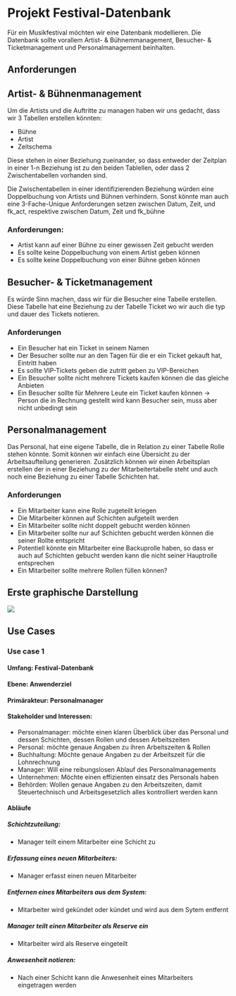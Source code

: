 # Projekt Festival-Datenbank

Für ein Musikfestival möchten wir eine Datenbank modellieren. Die Datenbank sollte vorallem  Artist- & Bühnemmanagement, Besucher- & Ticketmanagement und Personalmanagement beinhalten.

## Anforderungen


## Artist- & Bühnenmanagement

Um die Artists und die Auftritte zu managen haben wir uns gedacht, dass wir 3 Tabellen erstellen könnten:

- Bühne
- Artist
- Zeitschema

Diese stehen in einer Beziehung zueinander, so dass entweder der Zeitplan in einer 1-n Beziehung ist zu den beiden Tablellen, oder dass 2 Zwischentabellen vorhanden sind.

Die Zwischentabellen in einer identifizierenden Beziehung würden eine Doppelbuchung von Artists und Bühnen verhindern.
Sonst könnte man auch eine 3-Fache-Unique Anforderungen setzen zwischen Datum, Zeit, und fk_act, respektive zwischen Datum, Zeit und fk_bühne

### Anforderungen:

- Artist kann auf einer Bühne zu einer gewissen Zeit gebucht werden
- Es sollte keine Doppelbuchung von einem Artist geben können
- Es sollte keine Doppelbuchung von einer Bühne geben können

## Besucher- & Ticketmanagement

Es würde Sinn machen, dass wir für die Besucher eine Tabelle erstellen. Diese Tabelle hat eine Beziehung zu der Tabelle Ticket wo wir auch die typ und dauer des Tickets notieren.

### Anforderungen

- Ein Besucher hat ein Ticket in seinem Namen
- Der Besucher sollte nur an den Tagen für die er ein Ticket gekauft hat, Eintritt haben
- Es sollte VIP-Tickets geben die zutritt geben zu VIP-Bereichen
- Ein Besucher sollte nicht mehrere Tickets kaufen können die das gleiche Anbieten
- Ein Besucher sollte für Mehrere Leute ein Ticket kaufen können -> Person die in Rechnung gestellt wird kann Besucher sein, muss aber nicht unbedingt sein

## Personalmanagement

Das Personal, hat eine eigene Tabelle, die in Relation zu einer Tabelle Rolle stehen könnte. Somit können wir einfach eine Übersicht zu der Arbeitsaufteilung generieren. Zusätzlich können wir einen Arbeitsplan erstellen der in einer Beziehung zu der Mitarbeitertabelle steht und auch noch eine Beziehung zu einer Tabelle Schichten hat.

### Anforderungen

- Ein Mitarbeiter kann eine Rolle zugeteilt kriegen
- Die Mitarbeiter können auf Schichten aufgeteilt werden
- Ein Mitarbeiter sollte nicht doppelt gebucht werden können
- Ein Mitarbeiter sollte nur auf Schichten gebucht werden können die seiner Rollte entspricht
- Potentiell könnte ein Mitarbeiter eine Backuprolle haben, so dass er auch auf Schichten gebucht werden kann die nicht seiner Hauptrolle entsprechen
- Ein Mitarbeiter sollte mehrere Rollen füllen können?


## Erste graphische Darstellung

![](../uerberblick_erd.png)


## Use Cases

### Use case 1

#### **Umfang:** Festival-Datenbank
#### **Ebene:** Anwenderziel
#### **Primärakteur:** Personalmanager
#### **Stakeholder und Interessen:**

- Personalmanager: möchte einen klaren Überblick über das Personal und dessen Schichten, dessen Rollen und dessen Arbeitszeiten
- Personal: möchte genaue Angaben zu ihren Arbeitszeiten & Rollen
- Buchhaltung: Möchte genaue Angaben zu der Arbeitszeit für die Lohnrechnung
- Manager: Will eine reibungslosen Ablauf des Personalmanagements
- Unternehmen: Möchte einen effizienten einsatz des Personals haben
- Behörden: Wollen genaue Angaben zu den Arbeitszeiten, damit Steuertechnisch und Arbeitsgesetzlich alles kontrolliert werden kann

#### Abläufe

##### Schichtzuteilung:

- Manager teilt einem Mitarbeiter eine Schicht zu

##### Erfassung eines neuen Mitarbeiters:

- Manager erfasst einen neuen Mitarbeiter

##### Entfernen eines Mitarbeiters aus dem System:

- Mitarbeiter wird gekündet oder kündet und wird aus dem Sytem entfernt

##### Manager teilt einen Mitarbeiter als Reserve ein

- Mitarbeiter wird als Reserve eingeteilt

##### Anwesenheit notieren:

- Nach einer Schicht kann die Anwesenheit eines Mitarbeiters eingetragen werden
